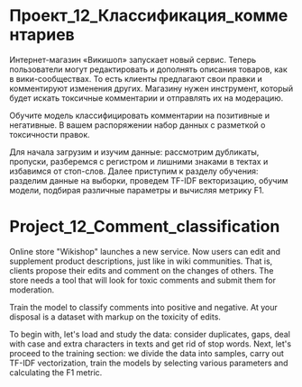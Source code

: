 # Проект_12_Классификация_комментариев

Интернет-магазин «Викишоп» запускает новый сервис. Теперь пользователи могут редактировать и дополнять описания товаров, как в вики-сообществах. То есть клиенты предлагают свои правки и комментируют изменения других. Магазину нужен инструмент, который будет искать токсичные комментарии и отправлять их на модерацию.

Обучите модель классифицировать комментарии на позитивные и негативные. В вашем распоряжении набор данных с разметкой о токсичности правок.

Для начала загрузим и изучим данные: рассмотрим дубликаты, пропуски, разберемся с регистром и лишними знаками в тектах и избавимся от стоп-слов. Далее приступим к разделу обучения: разделим данные на выборки, проведем TF-IDF векторизацию, обучим модели, подбирая различные параметры и вычисляя метрику F1.

# Project_12_Comment_classification

Online store "Wikishop" launches a new service. Now users can edit and supplement product descriptions, just like in wiki communities. That is, clients propose their edits and comment on the changes of others. The store needs a tool that will look for toxic comments and submit them for moderation.

Train the model to classify comments into positive and negative. At your disposal is a dataset with markup on the toxicity of edits.

To begin with, let's load and study the data: consider duplicates, gaps, deal with case and extra characters in texts and get rid of stop words. Next, let's proceed to the training section: we divide the data into samples, carry out TF-IDF vectorization, train the models by selecting various parameters and calculating the F1 metric.
